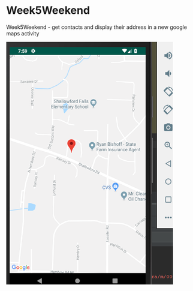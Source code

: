 # Week5Weekend
Week5Weekend - get contacts and display their address in a new google maps activity

![Capture of app](https://raw.githubusercontent.com/MikhailKashtaevMobileApps/Week5Weekend/master/app/src/main/assets/Capture.PNG)
